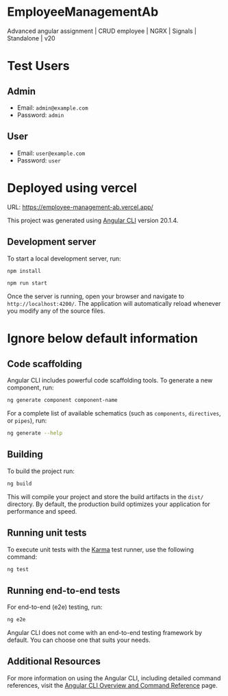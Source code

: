 # EmployeeManagementAb

Advanced angular assignment | CRUD employee | NGRX | Signals | Standalone | v20

# Test Users

## Admin

- Email: `admin@example.com`
- Password: `admin`

## User

- Email: `user@example.com`
- Password: `user`

# Deployed using vercel

URL: https://employee-management-ab.vercel.app/

This project was generated using [Angular CLI](https://github.com/angular/angular-cli) version 20.1.4.

## Development server

To start a local development server, run:

```bash
npm install
```

```bash
npm run start
```

Once the server is running, open your browser and navigate to `http://localhost:4200/`. The application will automatically reload whenever you modify any of the source files.

# Ignore below default information
## Code scaffolding

Angular CLI includes powerful code scaffolding tools. To generate a new component, run:

```bash
ng generate component component-name
```

For a complete list of available schematics (such as `components`, `directives`, or `pipes`), run:

```bash
ng generate --help
```

## Building

To build the project run:

```bash
ng build
```

This will compile your project and store the build artifacts in the `dist/` directory. By default, the production build optimizes your application for performance and speed.

## Running unit tests

To execute unit tests with the [Karma](https://karma-runner.github.io) test runner, use the following command:

```bash
ng test
```

## Running end-to-end tests

For end-to-end (e2e) testing, run:

```bash
ng e2e
```

Angular CLI does not come with an end-to-end testing framework by default. You can choose one that suits your needs.

## Additional Resources

For more information on using the Angular CLI, including detailed command references, visit the [Angular CLI Overview and Command Reference](https://angular.dev/tools/cli) page.
